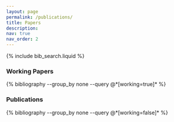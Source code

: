 ```yaml
---
layout: page
permalink: /publications/
title: Papers
description: 
nav: true
nav_order: 2
---
```


<!-- _pages/publications.md -->

<!-- Bibsearch Feature -->

{% include bib_search.liquid %}

### Working Papers
<div class="publications">
  {% bibliography --group_by none --query @*[working=true]* %}
</div>

### Publications
<div class="publications">
  {% bibliography --group_by none --query @*[working=false]* %}
</div>
